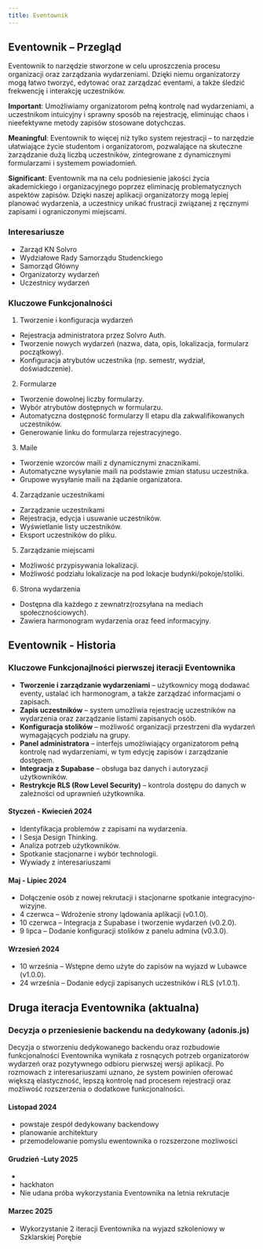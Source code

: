 ```yaml
---
title: Eventownik
---
```


## Eventownik – Przegląd

Eventownik to narzędzie stworzone w celu uproszczenia procesu organizacji oraz zarządzania wydarzeniami. Dzięki niemu organizatorzy mogą łatwo tworzyć, edytować oraz zarządzać eventami, a także śledzić frekwencję i interakcję uczestników.

**Important**: Umożliwiamy organizatorom pełną kontrolę nad wydarzeniami, a uczestnikom intuicyjny i sprawny sposób na rejestrację, eliminując chaos i nieefektywne metody zapisów stosowane dotychczas.

**Meaningful**: Eventownik to więcej niż tylko system rejestracji – to narzędzie ułatwiające życie studentom i organizatorom, pozwalające na skuteczne zarządzanie dużą liczbą uczestników, zintegrowane z dynamicznymi formularzami i systemem powiadomień.

**Significant**: Eventownik ma na celu podniesienie jakości życia akademickiego i organizacyjnego poprzez eliminację problematycznych aspektów zapisów. Dzięki naszej aplikacji organizatorzy mogą lepiej planować wydarzenia, a uczestnicy unikać frustracji związanej z ręcznymi zapisami i ograniczonymi miejscami.

### Interesariusze

- Zarząd KN Solvro
- Wydziałowe Rady Samorządu Studenckiego
- Samorząd Główny
- Organizatorzy wydarzeń
- Uczestnicy wydarzeń

### Kluczowe Funkcjonalności

1. Tworzenie i konfiguracja wydarzeń

- Rejestracja administratora przez Solvro Auth.
- Tworzenie nowych wydarzeń (nazwa, data, opis, lokalizacja, formularz początkowy).
- Konfiguracja atrybutów uczestnika (np. semestr, wydział, doświadczenie).

2. Formularze

- Tworzenie dowolnej liczby formularzy.
- Wybór atrybutów dostępnych w formularzu.
- Automatyczna dostępność formularzy II etapu dla zakwalifikowanych uczestników.
- Generowanie linku do formularza rejestracyjnego.

3. Maile

- Tworzenie wzorców maili z dynamicznymi znacznikami.
- Automatyczne wysyłanie maili na podstawie zmian statusu uczestnika.
- Grupowe wysyłanie maili na żądanie organizatora.

4. Zarządzanie uczestnikami

- Zarządzanie uczestnikami
- Rejestracja, edycja i usuwanie uczestników.
- Wyświetlanie listy uczestników.
- Eksport uczestników do pliku.

5. Zarządzanie miejscami

- Możliwość przypisywania lokalizacji.
- Możliwość podziału lokalizacje na pod lokacje budynki/pokoje/stoliki.

6. Strona wydarzenia
- Dostępna dla każdego z zewnatrz(rozsyłana na mediach społecznościowych).
- Zawiera harmonogram wydarzenia oraz feed informacyjny.

## Eventownik - Historia

### Kluczowe Funkcjonajlności pierwszej iteracji Eventownika 

- **Tworzenie i zarządzanie wydarzeniami** – użytkownicy mogą dodawać eventy, ustalać ich harmonogram, a także zarządzać informacjami o zapisach.
- **Zapis uczestników** – system umożliwia rejestrację uczestników na wydarzenia oraz zarządzanie listami zapisanych osób.
- **Konfiguracja stolików** – możliwość organizacji przestrzeni dla wydarzeń wymagających podziału na grupy.
- **Panel administratora** – interfejs umożliwiający organizatorom pełną kontrolę nad wydarzeniami, w tym edycję zapisów i zarządzanie dostępem.
- **Integracja z Supabase** – obsługa baz danych i autoryzacji użytkowników.
- **Restrykcje RLS (Row Level Security)** – kontrola dostępu do danych w zależności od uprawnień użytkownika.

#### **Styczeń - Kwiecień 2024**
- Identyfikacja problemów z zapisami na wydarzenia.
- I Sesja Design Thinking.
- Analiza potrzeb użytkowników.
- Spotkanie stacjonarne i wybór technologii.
- Wywiady z interesariuszami

#### **Maj - Lipiec 2024**
- Dołączenie osób z nowej rekrutacji i stacjonarne spotkanie integracyjno-wizyjne.
- 4 czerwca – Wdrożenie strony lądowania aplikacji (v0.1.0).
- 10 czerwca – Integracja z Supabase i tworzenie wydarzeń (v0.2.0).
- 9 lipca – Dodanie konfiguracji stolików z panelu admina (v0.3.0).

#### **Wrzesień 2024**
- 10 września – Wstępne demo użyte do zapisów na wyjazd w Lubawce (v1.0.0).
- 24 września – Dodanie edycji zapisanych uczestników i RLS (v1.0.1).

## Druga iteracja Eventownika (aktualna)

### Decyzja o przeniesienie backendu na dedykowany (adonis.js)

Decyzja o stworzeniu dedykowanego backendu oraz rozbudowie funkcjonalności Eventownika wynikała z rosnących potrzeb organizatorów wydarzeń oraz pozytywnego odbioru pierwszej wersji aplikacji. Po rozmowach z interesariuszami uznano, że system powinien oferować większą elastyczność, lepszą kontrolę nad procesem rejestracji oraz możliwość rozszerzenia o dodatkowe funkcjonalności.

#### **Listopad 2024**
- powstaje zespół dedykowany backendowy
- planowanie architektury
- przemodelowanie pomyslu ewentownika o rozszerzone mozliwosci

#### **Grudzień -Luty 2025**
- 
- hackhaton
- Nie udana próba wykorzystania Eventownika na letnia rekrutacje 

#### **Marzec 2025**
- Wykorzystanie 2 iteracji Eventownika na wyjazd szkoleniowy w Szklarskiej Porębie